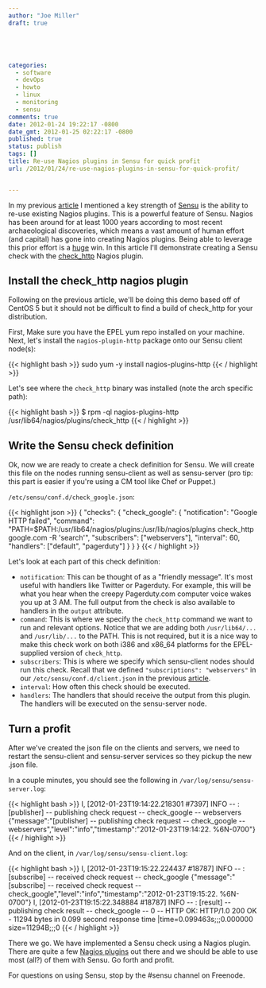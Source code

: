 ```yaml
---
author: "Joe Miller"
draft: true





categories:
  - software
  - devOps
  - howto
  - linux
  - monitoring
  - sensu
comments: true
date: 2012-01-24 19:22:17 -0800
date_gmt: 2012-01-25 02:22:17 -0800
published: true
status: publish
tags: []
title: Re-use Nagios plugins in Sensu for quick profit
url: /2012/01/24/re-use-nagios-plugins-in-sensu-for-quick-profit/


---
```


In my previous [article](http://joemiller.me/2012/01/19/getting-started-with-the-sensu-monitoring-framework/) I mentioned a key strength of [Sensu](https://github.com/sonian/sensu) is the ability to re-use existing Nagios plugins. This is a powerful feature of Sensu. Nagios has been around for at least 1000 years according to most recent archaeological discoveries, which means a vast amount of human effort (and capital) has gone into creating Nagios plugins. Being able to leverage this prior effort is a [huge](http://www.youtube.com/watch?v=gS7KXhK3sro) win. In this article I'll demonstrate creating a Sensu check with the [check\_http](http://nagiosplugins.org/man/check_http) Nagios plugin.
<!--more-->

## Install the check\_http nagios plugin

Following on the previous article, we'll be doing this demo based off of CentOS 5 but it should not be difficult to find a build of check\_http for your distribution.

First, Make sure you have the EPEL yum repo installed on your machine. Next, let's install the `nagios-plugin-http` package onto our Sensu client node(s):

{{< highlight bash >}}
sudo yum -y install nagios-plugins-http
{{< / highlight >}}

Let's see where the `check_http` binary was installed (note the arch specific path):

{{< highlight bash >}}
$ rpm -ql nagios-plugins-http
/usr/lib64/nagios/plugins/check_http
{{< / highlight >}}

## Write the Sensu check definition

Ok, now we are ready to create a check definition for Sensu. We will create this file on the nodes running sensu-client as well as sensu-server (pro tip: this part is easier if you're using a CM tool like Chef or Puppet.)

`/etc/sensu/conf.d/check_google.json`:

{{< highlight json >}}
{
  "checks": {
    "check_google": {
      "notification": "Google HTTP failed",
      "command": "PATH=$PATH:/usr/lib64/nagios/plugins:/usr/lib/nagios/plugins check_http google.com -R 'search'",
      "subscribers": ["webservers"],
      "interval": 60,
      "handlers": ["default", "pagerduty"]
    }
  }
}
{{< / highlight >}}

Let's look at each part of this check definition:

- `notification`: This can be thought of as a "friendly message". It's most useful with handlers like Twitter or Pagerduty. For example, this will be what you hear when the creepy Pagerduty.com computer voice wakes you up at 3 AM. The full output from the check is also available to handlers in the `output` attribute.
- `command`: This is where we specify the `check_http` command we want to run and relevant options. Notice that we are adding both `/usr/lib64/...` and `/usr/lib/...` to the PATH. This is not required, but it is a nice way to make this check work on both i386 and x86\_64 platforms for the EPEL-supplied version of `check_http`.
- `subscribers`: This is where we specify which sensu-client nodes should run this check. Recall that we defined `"subscriptions": "webservers"` in our `/etc/sensu/conf.d/client.json` in the previous [article](http://joemiller.me/2012/01/19/getting-started-with-the-sensu-monitoring-framework/).
- `interval`: How often this check should be executed.
- `handlers`: The handlers that should receive the output from this plugin. The handlers will be executed on the sensu-server node.

## Turn a profit

After we've created the json file on the clients and servers, we need to restart the sensu-client and sensu-server services so they pickup the new .json file.

In a couple minutes, you should see the following in `/var/log/sensu/sensu-server.log`:

{{< highlight bash >}}
I, [2012-01-23T19:14:22.218301 #7397] INFO -- : [publisher] -- publishing check request -- check_google -- webservers {"message":"[publisher] -- publishing check request -- check_google -- webservers","level":"info","timestamp":"2012-01-23T19:14:22. %6N-0700"}
{{< / highlight >}}

And on the client, in `/var/log/sensu/sensu-client.log`:

{{< highlight bash >}}
I, [2012-01-23T19:15:22.224437 #18787] INFO -- : [subscribe] -- received check request -- check_google {"message":"[subscribe] -- received check request -- check_google","level":"info","timestamp":"2012-01-23T19:15:22. %6N-0700"}
I, [2012-01-23T19:15:22.348884 #18787] INFO -- : [result] -- publishing check result -- check_google -- 0 -- HTTP OK: HTTP/1.0 200 OK - 11294 bytes in 0.099 second response time |time=0.099463s;;;0.000000 size=11294B;;;0
{{< / highlight >}}

There we go. We have implemented a Sensu check using a Nagios plugin. There are quite a few [Nagios plugins](http://nagiosplugins.org/) out there and we should be able to use most (all?) of them with Sensu. Go forth and profit.

For questions on using Sensu, stop by the #sensu channel on Freenode.
